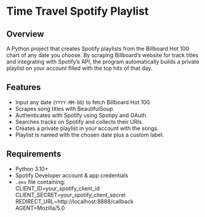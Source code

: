 # Time Travel Spotify Playlist

## Overview
A Python project that creates Spotify playlists from the Billboard Hot 100 chart of any date you choose. By scraping Billboard’s website for track titles and integrating with Spotify’s API, the program automatically builds a private playlist on your account filled with the top hits of that day.

## Features
- Input any date (`YYYY-MM-DD`) to fetch Billboard Hot 100.
- Scrapes song titles with BeautifulSoup.
- Authenticates with Spotify using Spotipy and OAuth.
- Searches tracks on Spotify and collects their URIs.
- Creates a private playlist in your account with the songs.
- Playlist is named with the chosen date plus a custom label.

## Requirements
- Python 3.10+
- Spotify Developer account & app credentials
- `.env` file containing:<br>
CLIENT_ID=your_spotify_client_id<br>
CLIENT_SECRET=your_spotify_client_secret<br>
REDIRECT_URL=http://localhost:8888/callback<br>
AGENT=Mozilla/5.0<br>
